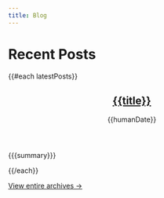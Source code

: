```yaml
---
title: Blog
---
```


Recent Posts
===

<div>
  {{#each latestPosts}}
    <article class="summary">
      <header>
        <h2><a href="{{permalink}}" rel="bookmark">{{title}}</a></h2>
        <time datetime="{{date}}">{{humanDate}}</time>
      </header>
      <p>{{{summary}}}</p>
    </article>
  {{/each}}
</div>

[View entire archives →](/blog/archives)
